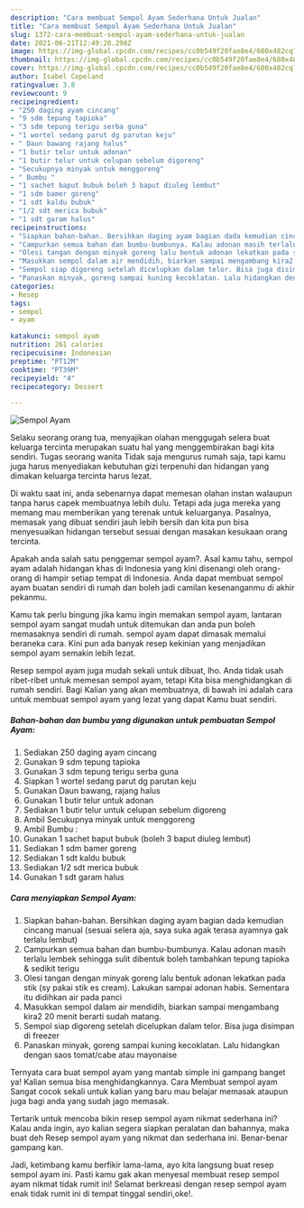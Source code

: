 ```yaml
---
description: "Cara membuat Sempol Ayam Sederhana Untuk Jualan"
title: "Cara membuat Sempol Ayam Sederhana Untuk Jualan"
slug: 1372-cara-membuat-sempol-ayam-sederhana-untuk-jualan
date: 2021-06-21T12:49:20.298Z
image: https://img-global.cpcdn.com/recipes/cc0b549f20fae8e4/680x482cq70/sempol-ayam-foto-resep-utama.jpg
thumbnail: https://img-global.cpcdn.com/recipes/cc0b549f20fae8e4/680x482cq70/sempol-ayam-foto-resep-utama.jpg
cover: https://img-global.cpcdn.com/recipes/cc0b549f20fae8e4/680x482cq70/sempol-ayam-foto-resep-utama.jpg
author: Isabel Copeland
ratingvalue: 3.8
reviewcount: 9
recipeingredient:
- "250 daging ayam cincang"
- "9 sdm tepung tapioka"
- "3 sdm tepung terigu serba guna"
- "1 wortel sedang parut dg parutan keju"
- " Daun bawang rajang halus"
- "1 butir telur untuk adonan"
- "1 butir telur untuk celupan sebelum digoreng"
- "Secukupnya minyak untuk menggoreng"
- " Bumbu "
- "1 sachet baput bubuk boleh 3 baput diuleg lembut"
- "1 sdm bamer goreng"
- "1 sdt kaldu bubuk"
- "1/2 sdt merica bubuk"
- "1 sdt garam halus"
recipeinstructions:
- "Siapkan bahan-bahan. Bersihkan daging ayam bagian dada kemudian cincang manual (sesuai selera aja, saya suka agak terasa ayamnya gak terlalu lembut)"
- "Campurkan semua bahan dan bumbu-bumbunya. Kalau adonan masih terlalu lembek sehingga sulit dibentuk boleh tambahkan tepung tapioka &amp; sedikit terigu"
- "Olesi tangan dengan minyak goreng lalu bentuk adonan lekatkan pada stik (sy pakai stik es cream). Lakukan sampai adonan habis. Sementara itu didihkan air pada panci"
- "Masukkan sempol dalam air mendidih, biarkan sampai mengambang kira2 20 menit berarti sudah matang."
- "Sempol siap digoreng setelah dicelupkan dalam telor. Bisa juga disimpan di freezer"
- "Panaskan minyak, goreng sampai kuning kecoklatan. Lalu hidangkan dengan saos tomat/cabe atau mayonaise"
categories:
- Resep
tags:
- sempol
- ayam

katakunci: sempol ayam 
nutrition: 261 calories
recipecuisine: Indonesian
preptime: "PT12M"
cooktime: "PT39M"
recipeyield: "4"
recipecategory: Dessert

---
```



![Sempol Ayam](https://img-global.cpcdn.com/recipes/cc0b549f20fae8e4/680x482cq70/sempol-ayam-foto-resep-utama.jpg)

Selaku seorang orang tua, menyajikan olahan menggugah selera buat keluarga tercinta merupakan suatu hal yang menggembirakan bagi kita sendiri. Tugas seorang  wanita Tidak saja mengurus rumah saja, tapi kamu juga harus menyediakan kebutuhan gizi terpenuhi dan hidangan yang dimakan keluarga tercinta harus lezat.

Di waktu  saat ini, anda sebenarnya dapat memesan olahan instan walaupun tanpa harus capek membuatnya lebih dulu. Tetapi ada juga mereka yang memang mau memberikan yang terenak untuk keluarganya. Pasalnya, memasak yang dibuat sendiri jauh lebih bersih dan kita pun bisa menyesuaikan hidangan tersebut sesuai dengan masakan kesukaan orang tercinta. 



Apakah anda salah satu penggemar sempol ayam?. Asal kamu tahu, sempol ayam adalah hidangan khas di Indonesia yang kini disenangi oleh orang-orang di hampir setiap tempat di Indonesia. Anda dapat membuat sempol ayam buatan sendiri di rumah dan boleh jadi camilan kesenanganmu di akhir pekanmu.

Kamu tak perlu bingung jika kamu ingin memakan sempol ayam, lantaran sempol ayam sangat mudah untuk ditemukan dan anda pun boleh memasaknya sendiri di rumah. sempol ayam dapat dimasak memalui beraneka cara. Kini pun ada banyak resep kekinian yang menjadikan sempol ayam semakin lebih lezat.

Resep sempol ayam juga mudah sekali untuk dibuat, lho. Anda tidak usah ribet-ribet untuk memesan sempol ayam, tetapi Kita bisa menghidangkan di rumah sendiri. Bagi Kalian yang akan membuatnya, di bawah ini adalah cara untuk membuat sempol ayam yang lezat yang dapat Kamu buat sendiri.

<!--inarticleads1-->

##### Bahan-bahan dan bumbu yang digunakan untuk pembuatan Sempol Ayam:

1. Sediakan 250 daging ayam cincang
1. Gunakan 9 sdm tepung tapioka
1. Gunakan 3 sdm tepung terigu serba guna
1. Siapkan 1 wortel sedang parut dg parutan keju
1. Gunakan  Daun bawang, rajang halus
1. Gunakan 1 butir telur untuk adonan
1. Sediakan 1 butir telur untuk celupan sebelum digoreng
1. Ambil Secukupnya minyak untuk menggoreng
1. Ambil  Bumbu :
1. Gunakan 1 sachet baput bubuk (boleh 3 baput diuleg lembut)
1. Sediakan 1 sdm bamer goreng
1. Sediakan 1 sdt kaldu bubuk
1. Sediakan 1/2 sdt merica bubuk
1. Gunakan 1 sdt garam halus




<!--inarticleads2-->

##### Cara menyiapkan Sempol Ayam:

1. Siapkan bahan-bahan. Bersihkan daging ayam bagian dada kemudian cincang manual (sesuai selera aja, saya suka agak terasa ayamnya gak terlalu lembut)
1. Campurkan semua bahan dan bumbu-bumbunya. Kalau adonan masih terlalu lembek sehingga sulit dibentuk boleh tambahkan tepung tapioka &amp; sedikit terigu
1. Olesi tangan dengan minyak goreng lalu bentuk adonan lekatkan pada stik (sy pakai stik es cream). Lakukan sampai adonan habis. Sementara itu didihkan air pada panci
1. Masukkan sempol dalam air mendidih, biarkan sampai mengambang kira2 20 menit berarti sudah matang.
1. Sempol siap digoreng setelah dicelupkan dalam telor. Bisa juga disimpan di freezer
1. Panaskan minyak, goreng sampai kuning kecoklatan. Lalu hidangkan dengan saos tomat/cabe atau mayonaise




Ternyata cara buat sempol ayam yang mantab simple ini gampang banget ya! Kalian semua bisa menghidangkannya. Cara Membuat sempol ayam Sangat cocok sekali untuk kalian yang baru mau belajar memasak ataupun juga bagi anda yang sudah jago memasak.

Tertarik untuk mencoba bikin resep sempol ayam nikmat sederhana ini? Kalau anda ingin, ayo kalian segera siapkan peralatan dan bahannya, maka buat deh Resep sempol ayam yang nikmat dan sederhana ini. Benar-benar gampang kan. 

Jadi, ketimbang kamu berfikir lama-lama, ayo kita langsung buat resep sempol ayam ini. Pasti kamu gak akan menyesal membuat resep sempol ayam nikmat tidak rumit ini! Selamat berkreasi dengan resep sempol ayam enak tidak rumit ini di tempat tinggal sendiri,oke!.

